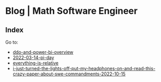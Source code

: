 <!-- Copyright (c) 2021-present Tobias Briones. All rights reserved. -->
<!-- SPDX-License-Identifier: CC-BY-4.0 -->
<!-- This file is part of https://github.com/tobiasbriones/blog -->

<!-- Author: Tobias Briones -->

# Blog | Math Software Engineer

## Index

Go to:

- [ddo-and-power-bi-overview](ddo-and-power-bi-overview)
- [2022-03-14-pi-day](2022-03-14-pi-day)
- [everything-is-relative](everything-is-relative)
- [i-just-turned-the-lights-off-put-my-headphones-on-and-read-this-crazy-paper-about-swe-commandments-2022-10-15](i-just-turned-the-lights-off-put-my-headphones-on-and-read-this-crazy-paper-about-swe-commandments-2022-10-15)
